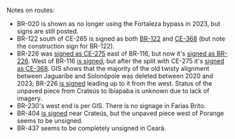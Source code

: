 Notes on routes:
* BR-020 is shown as no longer using the Fortaleza bypass in 2023, but signs are still posted.
* BR-122 south of CE-265 is signed as both [BR-122](https://www.google.com/maps/@-5.0727015,-39.0627108,3a,30.8y,155.36h,82.61t/data=!3m6!1e1!3m4!1siCxj2A7kuIYp0csvbODxhg!2e0!7i16384!8i8192?entry=ttu) and [CE-368](https://www.google.com/maps/@-5.297447,-38.9204353,3a,30.5y,0.76h,97.78t/data=!3m6!1e1!3m4!1sz8oLW6Vf5306LME3nLHa8A!2e0!7i16384!8i8192?entry=ttu) (but note the construction sign for BR-122).
* BR-226 was [signed as CE-275](https://www.google.com/maps/@-5.998184,-38.6129556,3a,26.6y,171.51h,84.26t/data=!3m6!1e1!3m4!1scvYD0K8Cc9eyvvCxxDSD3Q!2e0!7i13312!8i6656) east of BR-116, but now it's [signed as BR-226](https://www.google.com/maps/@-6.03931,-38.4754153,3a,39.7y,258.66h,82.46t/data=!3m6!1e1!3m4!1sM0pDm_gIFoStkaljv-Rs7g!2e0!7i16384!8i8192?entry=ttu). West of BR-116 [is signed](https://www.google.com/maps/@-5.9038043,-38.6269347,3a,26.5y,325.63h,85.08t/data=!3m6!1e1!3m4!1sGIKDDd0sN-x27v3X8YcqaQ!2e0!7i16384!8i8192?entry=ttu), but after the split with CE-275 it's [signed as CE-368](https://www.google.com/maps/@-5.8889081,-38.66442,3a,33.7y,310.52h,84.06t/data=!3m6!1e1!3m4!1sx_uK62QSOAhrPlXrcGw9Dg!2e0!7i13312!8i6656?entry=ttu). GIS shows that the majority of the old twisty alignment between Jaguaribe and Solonópole was deleted between 2020 and 2023; BR-226 [is signed](https://www.google.com/maps/@-5.7340772,-39.0026467,3a,18.2y,105.72h,86.98t/data=!3m6!1e1!3m4!1sFvR9IFyouNi0Ok6uWh_xLw!2e0!7i16384!8i8192?entry=ttu) leading up to it from the west. Status of the unpaved piece from Crateús to Ibiapaba is unknown due to lack of imagery.
* BR-230's west end is per GIS. There is no signage in Farias Brito.
* BR-404 [is signed](https://www.google.com/maps/@-5.1490255,-40.6693829,3a,16y,162.3h,84.95t/data=!3m6!1e1!3m4!1ssJXLTFpRHdwfPUV4MayA8w!2e0!7i16384!8i8192?entry=ttu) near Crateús, but the unpaved piece west of Porange seems to be unsigned.
* BR-437 seems to be completely unsigned in Ceará.
